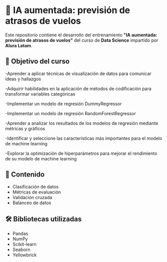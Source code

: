 # 🛬 IA aumentada: previsión de atrasos de vuelos
Este repositorio contiene el desarrollo del entrenamiento **"IA aumentada: previsión de atrasos de vuelos"** del curso de **Data Science** impartido por **Alura Latam**.

## 🎯 Objetivo del curso

-Aprender a aplicar técnicas de visualización de datos para comunicar ideas y hallazgos

-Adquirir habilidades en la aplicación de métodos de codificación para transformar variables categóricas

-Implementar un modelo de regresión DummyRegressor

-Implementar un modelo de regresión RandomForestRegressor

-Aprender a analizar los resultados de los modelos de regresión mediante métricas y gráficos

-Identificar y seleccione las características más importantes para el modelo de machine learning

-Explorar la optimización de hiperparámetros para mejorar el rendimiento de su modelo de machine learning

## 📁 Contenido

- Clasificación de datos
- Métricas de evaluación
- Validación cruzada
- Balanceo de datos
  
## 🛠️ Bibliotecas utilizadas

- Pandas
- NumPy
- Scikit-learn
- Seaborn
- Yellowbrick

